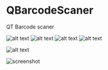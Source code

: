 # QBarcodeScaner
QT Barcode scaner

![alt text](https://img.shields.io/badge/PyQT5-Core-blue?style=flat-square&logo=qt) ![alt text](https://img.shields.io/badge/PyQT5-Gui-blue?style=flat-square&logo=qt)
![alt text](https://img.shields.io/badge/PyQT5-Wigets-blue?style=flat-square&logo=qt) ![alt text](https://img.shields.io/badge/OpenCV-cv2-blue?style=flat-square&logo=OpenCV)

![alt text](https://img.shields.io/badge/Status-beta%20(worked)-important?style=for-the-badge&logo=Buddy)



![screenshot](https://user-images.githubusercontent.com/20814332/221859017-a3f1df1a-57eb-4eb2-ba95-20e71e092ea8.jpg)
